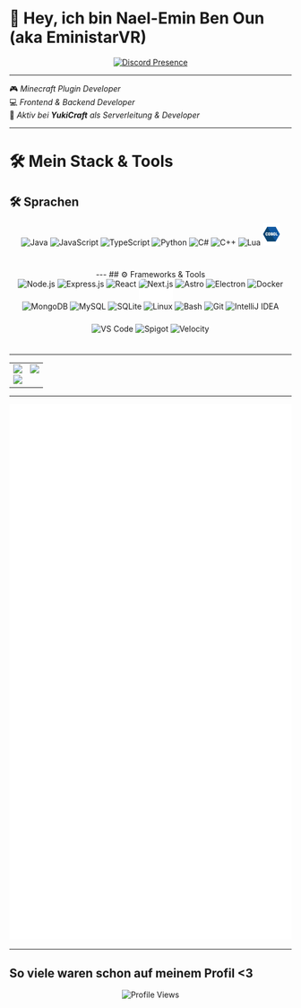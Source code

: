 # 👋 Hey, ich bin Nael-Emin Ben Oun (aka **EministarVR**)


<div align="center">
  <a href="https://discord.com/users/928021462386892830" target="_blank">
    <img src="https://lanyard.cnrad.dev/api/928021462386892830?idleMessage=%F0%9F%8C%99%20AFK%20%E2%80%93%20Coden%20am%20n%C3%A4chsten%20gro%C3%9Fen%20Ding...%20%7C%20EministarVR%20%F0%9F%9A%80&theme=dark&showDisplayName=true" alt="Discord Presence">
  </a>
</div>

---


🎮 *Minecraft Plugin Developer*  
💻 *Frontend & Backend Developer*  
🔧 *Aktiv bei **YukiCraft** als Serverleitung & Developer*

---

# 🛠️ Mein Stack & Tools

## 🛠️ Sprachen
<div align="center">
  
<!-- 🛠️ Sprachen -->
<div align="center">
  <img src="https://cdn.jsdelivr.net/gh/devicons/devicon/icons/java/java-original.svg" style="height: 40px; width: auto; display: inline-block;" alt="Java"/>
  <img src="https://cdn.jsdelivr.net/gh/devicons/devicon/icons/javascript/javascript-original.svg" style="height: 40px; width: auto; display: inline-block;" alt="JavaScript"/>
  <img src="https://cdn.jsdelivr.net/gh/devicons/devicon/icons/typescript/typescript-original.svg" style="height: 40px; width: auto; display: inline-block;" alt="TypeScript"/>
  <img src="https://cdn.jsdelivr.net/gh/devicons/devicon/icons/python/python-original.svg" style="height: 40px; width: auto; display: inline-block;" alt="Python"/>
  <img src="https://cdn.jsdelivr.net/gh/devicons/devicon/icons/csharp/csharp-original.svg" style="height: 40px; width: auto; display: inline-block;" alt="C#"/>
  <img src="https://cdn.jsdelivr.net/gh/devicons/devicon/icons/cplusplus/cplusplus-original.svg" style="height: 40px; width: auto; display: inline-block;" alt="C++"/>
  <img src="https://cdn.jsdelivr.net/gh/devicons/devicon/icons/lua/lua-original.svg" style="height: 40px; width: auto; display: inline-block;" alt="Lua"/>
  <img src="https://github.com/EministarVR/EministarVR/blob/main/cobol.png?raw=true" style="height: 40px; width: auto; display: inline-block;" alt="COBOL"/>
</div>

<br/>
---
 ## ⚙️ Frameworks & Tools 

 
<div align="center">
  <img src="https://cdn.jsdelivr.net/gh/devicons/devicon/icons/nodejs/nodejs-original.svg" style="height: 40px; width: auto; display: inline-block;" alt="Node.js"/>
  <img src="https://cdn.jsdelivr.net/gh/devicons/devicon/icons/express/express-original.svg" style="height: 40px; width: auto; display: inline-block;" alt="Express.js"/>
  <img src="https://cdn.jsdelivr.net/gh/devicons/devicon/icons/react/react-original.svg" style="height: 40px; width: auto; display: inline-block;" alt="React"/>
  <img src="https://cdn.jsdelivr.net/gh/devicons/devicon/icons/nextjs/nextjs-original.svg" style="height: 40px; width: auto; display: inline-block; background-color: white; border-radius: 6px;" alt="Next.js"/>
  <img src="https://cdn.jsdelivr.net/gh/devicons/devicon/icons/astro/astro-original.svg" style="height: 40px; width: auto; display: inline-block;" alt="Astro"/>
  <img src="https://cdn.jsdelivr.net/gh/devicons/devicon/icons/electron/electron-original.svg" style="height: 40px; width: auto; display: inline-block;" alt="Electron"/>
  <img src="https://cdn.jsdelivr.net/gh/devicons/devicon/icons/docker/docker-original.svg" style="height: 40px; width: auto; display: inline-block;" alt="Docker"/>
  <img src="https://cdn.jsdelivr.net/gh/devicons/devicon/icons/mongodb/mongodb-original.svg" style="height: 40px; width: auto; display: inline-block;" alt="MongoDB"/>
  <img src="https://cdn.jsdelivr.net/gh/devicons/devicon/icons/mysql/mysql-original.svg" style="height: 40px; width: auto; display: inline-block;" alt="MySQL"/>
  <img src="https://cdn.jsdelivr.net/gh/devicons/devicon/icons/sqlite/sqlite-original.svg" style="height: 40px; width: auto; display: inline-block;" alt="SQLite"/>
  <img src="https://cdn.jsdelivr.net/gh/devicons/devicon/icons/linux/linux-original.svg" style="height: 40px; width: auto; display: inline-block;" alt="Linux"/>
  <img src="https://cdn.jsdelivr.net/gh/devicons/devicon/icons/bash/bash-original.svg" style="height: 40px; width: auto; display: inline-block;" alt="Bash"/>
  <img src="https://cdn.jsdelivr.net/gh/devicons/devicon/icons/git/git-original.svg" style="height: 40px; width: auto; display: inline-block;" alt="Git"/>
  <img src="https://cdn.jsdelivr.net/gh/devicons/devicon/icons/intellij/intellij-original.svg" style="height: 40px; width: auto; display: inline-block;" alt="IntelliJ IDEA"/>
  <img src="https://cdn.jsdelivr.net/gh/devicons/devicon/icons/vscode/vscode-original.svg" style="height: 40px; width: auto; display: inline-block;" alt="VS Code"/>
  <img src="https://assets.papermc.io/brand/papermc_logo.min.svg" style="height: 40px; width: auto; display: inline-block;" alt="Spigot"/>
  <img src="https://assets.papermc.io/brand/velocity_combination_mark_blue.min.svg" style="height: 40px; width: auto; display: inline-block;" alt="Velocity"/>
</div>


</div>


---


<table>
  <tr>
    <td align="center" valign="top">
      <img src="https://github-readme-stats.vercel.app/api?username=EministarVR&show_icons=true&theme=radical&hide_border=true" height="165"/>
      <br>
      <img src="https://github-readme-stats.vercel.app/api/top-langs/?username=EministarVR&layout=compact&theme=radical&hide_border=true" height="165"/>
    </td>
    <td align="center" valign="top">
      <img src="https://github-profile-trophy.vercel.app/?username=EministarVR&theme=radical&no-frame=true&margin-w=10"/>
    </td>
  </tr>
</table>

---

<div align="center">
  <picture>
  <img src="/github-metrics.svg" alt="Metrics">
</picture>
</div>

---

## So viele waren schon auf meinem Profil <3

<div align="center">
  <img src="https://count.getloli.com/@EministarVR?name=EministarVR&theme=minecraft&padding=7&offset=0&align=center&scale=1&pixelated=1&darkmode=auto" alt="Profile Views"/>
</div>
